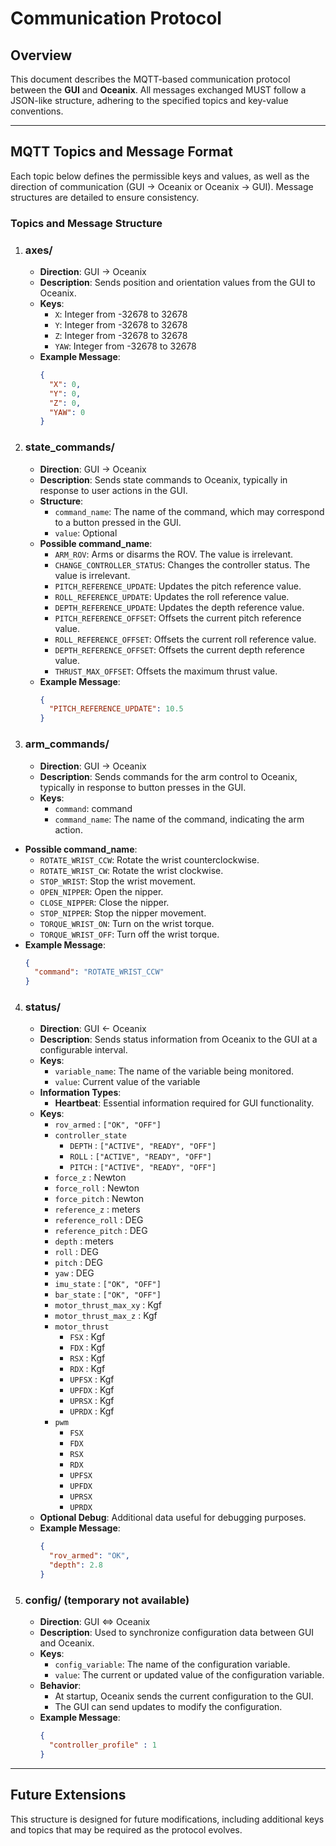 # Communication Protocol

## Overview

This document describes the MQTT-based communication protocol between the **GUI** and **Oceanix**. All messages exchanged MUST follow a JSON-like structure, adhering to the specified topics and key-value conventions.

---

## MQTT Topics and Message Format

Each topic below defines the permissible keys and values, as well as the direction of communication (GUI -> Oceanix or Oceanix -> GUI). Message structures are detailed to ensure consistency.

### Topics and Message Structure

1. ### **axes/**
   - **Direction**: GUI → Oceanix
   - **Description**: Sends position and orientation values from the GUI to Oceanix.
   - **Keys**:
     - `X`: Integer from -32678 to 32678
     - `Y`: Integer from -32678 to 32678
     - `Z`: Integer from -32678 to 32678
     - `YAW`: Integer from -32678 to 32678
   - **Example Message**:
     ```json
     {
       "X": 0,
       "Y": 0,
       "Z": 0,
       "YAW": 0
     }
     ```

2. ### **state_commands/**
   - **Direction**: GUI → Oceanix
   - **Description**: Sends state commands to Oceanix, typically in response to user actions in the GUI.
   - **Structure**:
     - `command_name`: The name of the command, which may correspond to a button pressed in the GUI.
     - `value`: Optional
    - **Possible command_name**:
      - `ARM_ROV`: Arms or disarms the ROV. The value is irrelevant.
      - `CHANGE_CONTROLLER_STATUS`: Changes the controller status. The value is irrelevant.
      - `PITCH_REFERENCE_UPDATE`: Updates the pitch reference value.
      - `ROLL_REFERENCE_UPDATE`: Updates the roll reference value.
      - `DEPTH_REFERENCE_UPDATE`: Updates the depth reference value.
      - `PITCH_REFERENCE_OFFSET`: Offsets the current pitch reference value.
      - `ROLL_REFERENCE_OFFSET`: Offsets the current roll reference value.
      - `DEPTH_REFERENCE_OFFSET`: Offsets the current depth reference value.
      - `THRUST_MAX_OFFSET`: Offsets the maximum thrust value.
    - **Example Message**:
      ```json
      {
        "PITCH_REFERENCE_UPDATE": 10.5
      }
      ```

3. ### **arm_commands/**
   - **Direction**: GUI → Oceanix
   - **Description**: Sends commands for the arm control to Oceanix, typically in response to button presses in the GUI.
   - **Keys**:
     - `command`: command
     - `command_name`: The name of the command, indicating the arm action.
  - **Possible command_name**:
    - `ROTATE_WRIST_CCW`: Rotate the wrist counterclockwise.
    - `ROTATE_WRIST_CW`: Rotate the wrist clockwise.
    - `STOP_WRIST`: Stop the wrist movement.
    - `OPEN_NIPPER`: Open the nipper.
    - `CLOSE_NIPPER`: Close the nipper.
    - `STOP_NIPPER`: Stop the nipper movement.
    - `TORQUE_WRIST_ON`: Turn on the wrist torque.
    - `TORQUE_WRIST_OFF`: Turn off the wrist torque.
   - **Example Message**:
     ```json
     {
       "command": "ROTATE_WRIST_CCW"
     }
     ```

4. ### **status/**
   - **Direction**: GUI ← Oceanix
   - **Description**: Sends status information from Oceanix to the GUI at a configurable interval.
   - **Keys**:
     - `variable_name`: The name of the variable being monitored.
     - `value`: Current value of the variable
   - **Information Types**:
     - **Heartbeat**: Essential information required for GUI functionality.
    - **Keys**:
      - `rov_armed` : `["OK", "OFF"]`
      - `controller_state`
        - `DEPTH` : `["ACTIVE", "READY", "OFF"]`
        - `ROLL` : `["ACTIVE", "READY", "OFF"]`
        - `PITCH` : `["ACTIVE", "READY", "OFF"]`
      - `force_z` : Newton
      - `force_roll` : Newton
      - `force_pitch` : Newton
      - `reference_z` : meters
      - `reference_roll` : DEG
      - `reference_pitch` : DEG
      - `depth` : meters
      - `roll` : DEG
      - `pitch` : DEG
      - `yaw` : DEG
      - `imu_state` : `["OK", "OFF"]`
      - `bar_state` : `["OK", "OFF"]`
      - `motor_thrust_max_xy` : Kgf
      - `motor_thrust_max_z` : Kgf
      - `motor_thrust`
        - `FSX` : Kgf
        - `FDX` : Kgf
        - `RSX` : Kgf
        - `RDX` : Kgf
        - `UPFSX` : Kgf
        - `UPFDX` : Kgf
        - `UPRSX` : Kgf
        - `UPRDX` : Kgf
      - `pwm`
        - `FSX`
        - `FDX`
        - `RSX`
        - `RDX`
        - `UPFSX`
        - `UPFDX`
        - `UPRSX`
        - `UPRDX`
     - **Optional Debug**: Additional data useful for debugging purposes.
   - **Example Message**:
     ```json
     {
       "rov_armed": "OK",
       "depth": 2.8
     }
     ```

5. ### **config/** (temporary not available)
   - **Direction**: GUI ⇔ Oceanix
   - **Description**: Used to synchronize configuration data between GUI and Oceanix.
   - **Keys**:
     - `config_variable`: The name of the configuration variable.
     - `value`: The current or updated value of the configuration variable.
   - **Behavior**:
     - At startup, Oceanix sends the current configuration to the GUI.
     - The GUI can send updates to modify the configuration.
   - **Example Message**:
     ```json
     {
       "controller_profile" : 1 
     }
     ```
---

## Future Extensions

This structure is designed for future modifications, including additional keys and topics that may be required as the protocol evolves.
